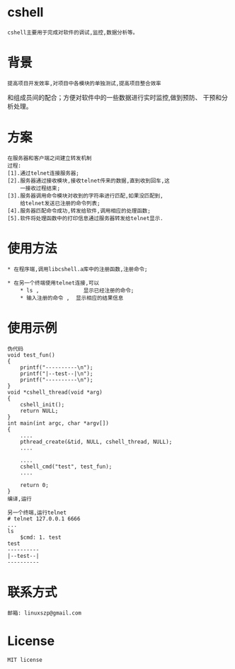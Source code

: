 # cshell
    cshell主要用于完成对软件的调试,监控,数据分析等。

# 背景
    提高项目开发效率,对项目中各模块的单独测试,提高项目整合效率
和组成员间的配合；方便对软件中的一些数据进行实时监控,做到预防、
干预和分析处理。

# 方案
    在服务器和客户端之间建立转发机制
    过程:
    [1].通过telnet连接服务器;
    [2].服务器通过接收模块,接收telnet传来的数据,直到收到回车,这
        一接收过程结束;
    [3].服务器调用命令模块对收到的字符串进行匹配,如果没匹配到,
        给telnet发送已注册的命令列表;
    [4].服务器匹配命令成功,转发给软件,调用相应的处理函数;
    [5].软件将处理函数中的打印信息通过服务器转发给telnet显示.

# 使用方法
    * 在程序端,调用libcshell.a库中的注册函数,注册命令;

    * 在另一个终端使用telnet连接,可以
        * ls ,              显示已经注册的命令;
        * 输入注册的命令 ,  显示相应的结果信息

# 使用示例
    伪代码
    void test_fun()
    {
        printf("----------\n");
        printf("|--test--|\n");
        printf("----------\n");
    }
    void *cshell_thread(void *arg)
    {
        cshell_init();
        return NULL;
    }
    int main(int argc, char *argv[])
    {
        ....
        pthread_create(&tid, NULL, cshell_thread, NULL);
        ....

        ....
        cshell_cmd("test", test_fun);
        ....

        return 0;
    }
    编译,运行

    另一个终端,运行telnet
    # telnet 127.0.0.1 6666
    ...
    ls
        $cmd: 1. test
    test
    ----------
    |--test--|
    ----------

# 联系方式
    邮箱: linuxszp@gmail.com

# License
    MIT license

